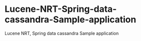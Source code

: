 # Lucene-NRT-Spring-data-cassandra-Sample-application
Lucene NRT, Spring data cassandra Sample application
